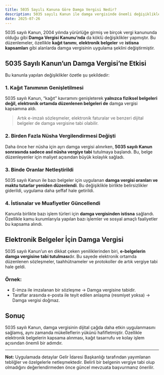 ```yaml
---
title: 5035 Sayılı Kanuna Göre Damga Vergisi Nedir?
description: 5035 sayılı Kanun ile damga vergisinde önemli değişiklikler yapılmıştır. Kağıt tanımı, elektronik belgeler ve istisnalar nasıl değişti? Güncel bilgiler bu içerikte.
date: 2025-07-26
---
```


5035 sayılı Kanun, 2004 yılında yürürlüğe girmiş ve birçok vergi kanununda olduğu gibi **Damga Vergisi Kanunu’nda** da
köklü değişiklikler yapmıştır. Bu düzenlemeler, özellikle **kağıt tanımı**, **elektronik belgeler** ve **istisna
kapsamları** gibi alanlarda damga vergisinin uygulama şeklini değiştirmiştir.

## 5035 Sayılı Kanun’un Damga Vergisi’ne Etkisi

Bu kanunla yapılan değişiklikler özetle şu şekildedir:

### 1. **Kağıt Tanımının Genişletilmesi**

5035 sayılı Kanun, “kağıt” kavramını genişleterek **yalnızca fiziksel belgeleri değil, elektronik ortamda düzenlenen
belgeleri de** damga vergisi kapsamına aldı.

> Artık e-imzalı sözleşmeler, elektronik faturalar ve benzeri dijital belgeler de damga vergisine tabi olabilir.

### 2. **Birden Fazla Nüsha Vergilendirmesi Değişti**

Daha önce her nüsha için ayrı damga vergisi alınırken, **5035 sayılı Kanun sonrasında sadece asıl nüsha vergiye tabi**
tutulmaya başlandı. Bu, belge düzenleyenler için maliyet açısından büyük kolaylık sağladı.

### 3. **Binde Oranlar Netleştirildi**

5035 sayılı Kanun ile bazı belgeler için uygulanan **damga vergisi oranları ve maktu tutarlar yeniden düzenlendi**. Bu
değişiklikle birlikte belirsizlikler giderildi, uygulama daha şeffaf hale getirildi.

### 4. **İstisnalar ve Muafiyetler Güncellendi**

Kanunla birlikte bazı işlem türleri için **damga vergisinden istisna** sağlandı. Özellikle kamu kurumlarıyla yapılan
bazı işlemler ve sosyal amaçlı faaliyetler bu kapsama alındı.

## Elektronik Belgeler İçin Damga Vergisi

5035 sayılı Kanun’un en dikkat çeken yeniliklerinden biri, **e-belgelerin damga vergisine tabi tutulması**dır. Bu sayede
elektronik ortamda düzenlenen sözleşmeler, taahhütnameler ve protokoller de artık vergiye tabi hale geldi.

### Örnek:

- E-imza ile imzalanan bir sözleşme → Damga vergisine tabidir.
- Taraflar arasında e-posta ile teyit edilen anlaşma (resmiyet yoksa) → Damga vergisi doğmaz.

## Sonuç

5035 sayılı Kanun, damga vergisinin dijital çağda daha etkin uygulanmasını sağlamış, aynı zamanda mükelleflerin yükünü
hafifletmiştir. Özellikle elektronik belgelerin kapsama alınması, kağıt tasarrufu ve kolay işlem açısından önemli bir
adımdır.

---

**Not:** Uygulamada detaylar Gelir İdaresi Başkanlığı tarafından yayımlanan tebliğler ve özelgelerle netleşmektedir.
Belirli bir belgenin vergiye tabi olup olmadığını değerlendirmeden önce güncel mevzuata başvurmanız önerilir.
